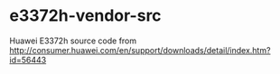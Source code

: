 # e3372h-vendor-src
Huawei E3372h source code from  http://consumer.huawei.com/en/support/downloads/detail/index.htm?id=56443
